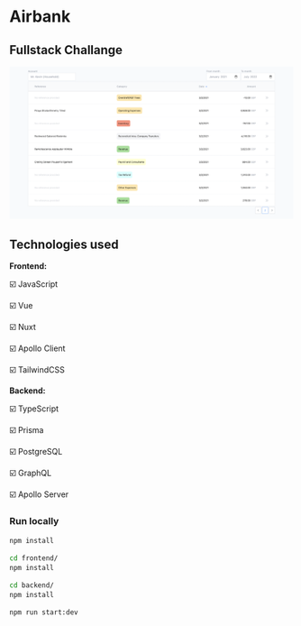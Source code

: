 # Airbank
## Fullstack Challange
![Screen Shot][screenshot]

## Technologies used
<b>Frontend:</b>

☑️ JavaScript

☑️ Vue

☑️ Nuxt

☑️ Apollo Client

☑️ TailwindCSS


<b>Backend:</b>

☑️ TypeScript

☑️ Prisma

☑️ PostgreSQL

☑️ GraphQL

☑️ Apollo Server


### Run locally
```bash
npm install
```
```bash
cd frontend/
npm install
```
```bash
cd backend/
npm install
```
```bash
npm run start:dev
```

[screenshot]: ./screenshots/screenshot.png
